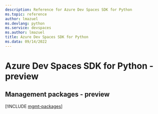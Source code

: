 ```yaml
---
description: Reference for Azure Dev Spaces SDK for Python
ms.topic: reference
author: lmazuel
ms.devlang: python
ms.service: devspaces
ms.author: lmazuel
title: Azure Dev Spaces SDK for Python
ms.data: 09/14/2022
---
```

# Azure Dev Spaces SDK for Python - preview

## Management packages - preview
[!INCLUDE [mgmt-packages](dev-spaces-mgmt-index.md)]
